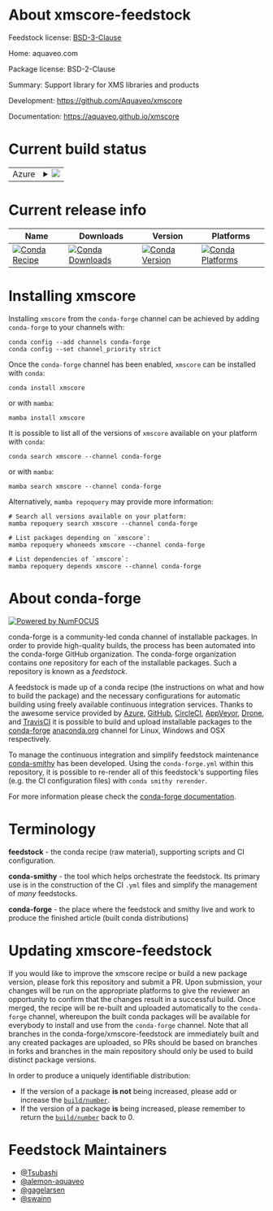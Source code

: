 About xmscore-feedstock
=======================

Feedstock license: [BSD-3-Clause](https://github.com/conda-forge/xmscore-feedstock/blob/main/LICENSE.txt)

Home: aquaveo.com

Package license: BSD-2-Clause

Summary: Support library for XMS libraries and products

Development: https://github.com/Aquaveo/xmscore

Documentation: https://aquaveo.github.io/xmscore

Current build status
====================


<table>
    
  <tr>
    <td>Azure</td>
    <td>
      <details>
        <summary>
          <a href="https://dev.azure.com/conda-forge/feedstock-builds/_build/latest?definitionId=7302&branchName=main">
            <img src="https://dev.azure.com/conda-forge/feedstock-builds/_apis/build/status/xmscore-feedstock?branchName=main">
          </a>
        </summary>
        <table>
          <thead><tr><th>Variant</th><th>Status</th></tr></thead>
          <tbody><tr>
              <td>linux_64_python3.10.____cpython</td>
              <td>
                <a href="https://dev.azure.com/conda-forge/feedstock-builds/_build/latest?definitionId=7302&branchName=main">
                  <img src="https://dev.azure.com/conda-forge/feedstock-builds/_apis/build/status/xmscore-feedstock?branchName=main&jobName=linux&configuration=linux%20linux_64_python3.10.____cpython" alt="variant">
                </a>
              </td>
            </tr><tr>
              <td>linux_64_python3.11.____cpython</td>
              <td>
                <a href="https://dev.azure.com/conda-forge/feedstock-builds/_build/latest?definitionId=7302&branchName=main">
                  <img src="https://dev.azure.com/conda-forge/feedstock-builds/_apis/build/status/xmscore-feedstock?branchName=main&jobName=linux&configuration=linux%20linux_64_python3.11.____cpython" alt="variant">
                </a>
              </td>
            </tr><tr>
              <td>linux_64_python3.12.____cpython</td>
              <td>
                <a href="https://dev.azure.com/conda-forge/feedstock-builds/_build/latest?definitionId=7302&branchName=main">
                  <img src="https://dev.azure.com/conda-forge/feedstock-builds/_apis/build/status/xmscore-feedstock?branchName=main&jobName=linux&configuration=linux%20linux_64_python3.12.____cpython" alt="variant">
                </a>
              </td>
            </tr><tr>
              <td>linux_64_python3.8.____cpython</td>
              <td>
                <a href="https://dev.azure.com/conda-forge/feedstock-builds/_build/latest?definitionId=7302&branchName=main">
                  <img src="https://dev.azure.com/conda-forge/feedstock-builds/_apis/build/status/xmscore-feedstock?branchName=main&jobName=linux&configuration=linux%20linux_64_python3.8.____cpython" alt="variant">
                </a>
              </td>
            </tr><tr>
              <td>linux_64_python3.9.____cpython</td>
              <td>
                <a href="https://dev.azure.com/conda-forge/feedstock-builds/_build/latest?definitionId=7302&branchName=main">
                  <img src="https://dev.azure.com/conda-forge/feedstock-builds/_apis/build/status/xmscore-feedstock?branchName=main&jobName=linux&configuration=linux%20linux_64_python3.9.____cpython" alt="variant">
                </a>
              </td>
            </tr><tr>
              <td>osx_64_python3.10.____cpython</td>
              <td>
                <a href="https://dev.azure.com/conda-forge/feedstock-builds/_build/latest?definitionId=7302&branchName=main">
                  <img src="https://dev.azure.com/conda-forge/feedstock-builds/_apis/build/status/xmscore-feedstock?branchName=main&jobName=osx&configuration=osx%20osx_64_python3.10.____cpython" alt="variant">
                </a>
              </td>
            </tr><tr>
              <td>osx_64_python3.11.____cpython</td>
              <td>
                <a href="https://dev.azure.com/conda-forge/feedstock-builds/_build/latest?definitionId=7302&branchName=main">
                  <img src="https://dev.azure.com/conda-forge/feedstock-builds/_apis/build/status/xmscore-feedstock?branchName=main&jobName=osx&configuration=osx%20osx_64_python3.11.____cpython" alt="variant">
                </a>
              </td>
            </tr><tr>
              <td>osx_64_python3.12.____cpython</td>
              <td>
                <a href="https://dev.azure.com/conda-forge/feedstock-builds/_build/latest?definitionId=7302&branchName=main">
                  <img src="https://dev.azure.com/conda-forge/feedstock-builds/_apis/build/status/xmscore-feedstock?branchName=main&jobName=osx&configuration=osx%20osx_64_python3.12.____cpython" alt="variant">
                </a>
              </td>
            </tr><tr>
              <td>osx_64_python3.8.____cpython</td>
              <td>
                <a href="https://dev.azure.com/conda-forge/feedstock-builds/_build/latest?definitionId=7302&branchName=main">
                  <img src="https://dev.azure.com/conda-forge/feedstock-builds/_apis/build/status/xmscore-feedstock?branchName=main&jobName=osx&configuration=osx%20osx_64_python3.8.____cpython" alt="variant">
                </a>
              </td>
            </tr><tr>
              <td>osx_64_python3.9.____cpython</td>
              <td>
                <a href="https://dev.azure.com/conda-forge/feedstock-builds/_build/latest?definitionId=7302&branchName=main">
                  <img src="https://dev.azure.com/conda-forge/feedstock-builds/_apis/build/status/xmscore-feedstock?branchName=main&jobName=osx&configuration=osx%20osx_64_python3.9.____cpython" alt="variant">
                </a>
              </td>
            </tr><tr>
              <td>win_64_python3.10.____cpython</td>
              <td>
                <a href="https://dev.azure.com/conda-forge/feedstock-builds/_build/latest?definitionId=7302&branchName=main">
                  <img src="https://dev.azure.com/conda-forge/feedstock-builds/_apis/build/status/xmscore-feedstock?branchName=main&jobName=win&configuration=win%20win_64_python3.10.____cpython" alt="variant">
                </a>
              </td>
            </tr><tr>
              <td>win_64_python3.11.____cpython</td>
              <td>
                <a href="https://dev.azure.com/conda-forge/feedstock-builds/_build/latest?definitionId=7302&branchName=main">
                  <img src="https://dev.azure.com/conda-forge/feedstock-builds/_apis/build/status/xmscore-feedstock?branchName=main&jobName=win&configuration=win%20win_64_python3.11.____cpython" alt="variant">
                </a>
              </td>
            </tr><tr>
              <td>win_64_python3.12.____cpython</td>
              <td>
                <a href="https://dev.azure.com/conda-forge/feedstock-builds/_build/latest?definitionId=7302&branchName=main">
                  <img src="https://dev.azure.com/conda-forge/feedstock-builds/_apis/build/status/xmscore-feedstock?branchName=main&jobName=win&configuration=win%20win_64_python3.12.____cpython" alt="variant">
                </a>
              </td>
            </tr><tr>
              <td>win_64_python3.8.____cpython</td>
              <td>
                <a href="https://dev.azure.com/conda-forge/feedstock-builds/_build/latest?definitionId=7302&branchName=main">
                  <img src="https://dev.azure.com/conda-forge/feedstock-builds/_apis/build/status/xmscore-feedstock?branchName=main&jobName=win&configuration=win%20win_64_python3.8.____cpython" alt="variant">
                </a>
              </td>
            </tr><tr>
              <td>win_64_python3.9.____cpython</td>
              <td>
                <a href="https://dev.azure.com/conda-forge/feedstock-builds/_build/latest?definitionId=7302&branchName=main">
                  <img src="https://dev.azure.com/conda-forge/feedstock-builds/_apis/build/status/xmscore-feedstock?branchName=main&jobName=win&configuration=win%20win_64_python3.9.____cpython" alt="variant">
                </a>
              </td>
            </tr>
          </tbody>
        </table>
      </details>
    </td>
  </tr>
</table>

Current release info
====================

| Name | Downloads | Version | Platforms |
| --- | --- | --- | --- |
| [![Conda Recipe](https://img.shields.io/badge/recipe-xmscore-green.svg)](https://anaconda.org/conda-forge/xmscore) | [![Conda Downloads](https://img.shields.io/conda/dn/conda-forge/xmscore.svg)](https://anaconda.org/conda-forge/xmscore) | [![Conda Version](https://img.shields.io/conda/vn/conda-forge/xmscore.svg)](https://anaconda.org/conda-forge/xmscore) | [![Conda Platforms](https://img.shields.io/conda/pn/conda-forge/xmscore.svg)](https://anaconda.org/conda-forge/xmscore) |

Installing xmscore
==================

Installing `xmscore` from the `conda-forge` channel can be achieved by adding `conda-forge` to your channels with:

```
conda config --add channels conda-forge
conda config --set channel_priority strict
```

Once the `conda-forge` channel has been enabled, `xmscore` can be installed with `conda`:

```
conda install xmscore
```

or with `mamba`:

```
mamba install xmscore
```

It is possible to list all of the versions of `xmscore` available on your platform with `conda`:

```
conda search xmscore --channel conda-forge
```

or with `mamba`:

```
mamba search xmscore --channel conda-forge
```

Alternatively, `mamba repoquery` may provide more information:

```
# Search all versions available on your platform:
mamba repoquery search xmscore --channel conda-forge

# List packages depending on `xmscore`:
mamba repoquery whoneeds xmscore --channel conda-forge

# List dependencies of `xmscore`:
mamba repoquery depends xmscore --channel conda-forge
```


About conda-forge
=================

[![Powered by
NumFOCUS](https://img.shields.io/badge/powered%20by-NumFOCUS-orange.svg?style=flat&colorA=E1523D&colorB=007D8A)](https://numfocus.org)

conda-forge is a community-led conda channel of installable packages.
In order to provide high-quality builds, the process has been automated into the
conda-forge GitHub organization. The conda-forge organization contains one repository
for each of the installable packages. Such a repository is known as a *feedstock*.

A feedstock is made up of a conda recipe (the instructions on what and how to build
the package) and the necessary configurations for automatic building using freely
available continuous integration services. Thanks to the awesome service provided by
[Azure](https://azure.microsoft.com/en-us/services/devops/), [GitHub](https://github.com/),
[CircleCI](https://circleci.com/), [AppVeyor](https://www.appveyor.com/),
[Drone](https://cloud.drone.io/welcome), and [TravisCI](https://travis-ci.com/)
it is possible to build and upload installable packages to the
[conda-forge](https://anaconda.org/conda-forge) [anaconda.org](https://anaconda.org/)
channel for Linux, Windows and OSX respectively.

To manage the continuous integration and simplify feedstock maintenance
[conda-smithy](https://github.com/conda-forge/conda-smithy) has been developed.
Using the ``conda-forge.yml`` within this repository, it is possible to re-render all of
this feedstock's supporting files (e.g. the CI configuration files) with ``conda smithy rerender``.

For more information please check the [conda-forge documentation](https://conda-forge.org/docs/).

Terminology
===========

**feedstock** - the conda recipe (raw material), supporting scripts and CI configuration.

**conda-smithy** - the tool which helps orchestrate the feedstock.
                   Its primary use is in the construction of the CI ``.yml`` files
                   and simplify the management of *many* feedstocks.

**conda-forge** - the place where the feedstock and smithy live and work to
                  produce the finished article (built conda distributions)


Updating xmscore-feedstock
==========================

If you would like to improve the xmscore recipe or build a new
package version, please fork this repository and submit a PR. Upon submission,
your changes will be run on the appropriate platforms to give the reviewer an
opportunity to confirm that the changes result in a successful build. Once
merged, the recipe will be re-built and uploaded automatically to the
`conda-forge` channel, whereupon the built conda packages will be available for
everybody to install and use from the `conda-forge` channel.
Note that all branches in the conda-forge/xmscore-feedstock are
immediately built and any created packages are uploaded, so PRs should be based
on branches in forks and branches in the main repository should only be used to
build distinct package versions.

In order to produce a uniquely identifiable distribution:
 * If the version of a package **is not** being increased, please add or increase
   the [``build/number``](https://docs.conda.io/projects/conda-build/en/latest/resources/define-metadata.html#build-number-and-string).
 * If the version of a package **is** being increased, please remember to return
   the [``build/number``](https://docs.conda.io/projects/conda-build/en/latest/resources/define-metadata.html#build-number-and-string)
   back to 0.

Feedstock Maintainers
=====================

* [@Tsubashi](https://github.com/Tsubashi/)
* [@alemon-aquaveo](https://github.com/alemon-aquaveo/)
* [@gagelarsen](https://github.com/gagelarsen/)
* [@swainn](https://github.com/swainn/)

